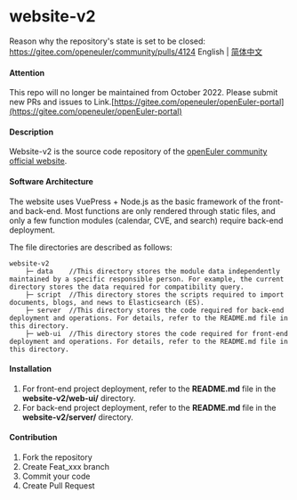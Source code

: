 # website-v2
Reason why the repository's state is set to be closed: https://gitee.com/openeuler/community/pulls/4124
English | [简体中文](./README.md)

#### Attention
This repo will no longer be maintained from October 2022. Please submit new PRs and issues to Link.[https://gitee.com/openeuler/openEuler-portal](https://gitee.com/openeuler/openEuler-portal)

#### Description
Website-v2 is the source code repository of the [openEuler community official website](https://openeuler.org/en/).
#### Software Architecture
The website uses VuePress + Node.js as the basic framework of the front- and back-end. Most functions are only rendered through static files, and only a few function modules (calendar, CVE, and search) require back-end deployment.

The file directories are described as follows:

```
website-v2
    ├─ data    //This directory stores the module data independently maintained by a specific responsible person. For example, the current directory stores the data required for compatibility query.
    ├─ script  //This directory stores the scripts required to import documents, blogs, and news to Elasticsearch (ES).
    ├─ server  //This directory stores the code required for back-end deployment and operations. For details, refer to the README.md file in this directory.
    ├─ web-ui  //This directory stores the code required for front-end deployment and operations. For details, refer to the README.md file in this directory.
```

#### Installation

1. For front-end project deployment, refer to the  **README.md**  file in the  **website-v2/web-ui/**  directory.
2. For back-end project deployment, refer to the  **README.md**  file in the  **website-v2/server/**  directory.

#### Contribution

1.  Fork the repository
2.  Create Feat_xxx branch
3.  Commit your code
4.  Create Pull Request

